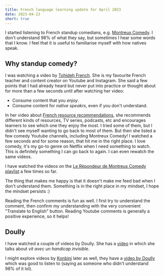 ```yaml
---
title: French language learning update for April 2023
date: 2023-04-23
short: true
---
```


I started listening to French standup comedians, e.g. [Montreux Comedy](https://montreuxcomedy.com/fr/la-chaine). I don't understand 98% of what they say, but sometimes I hear some words that I know. I feel that it is useful to familiarise myself with how natives speak.

## Why standup comedy?

I was watching a video by [Tohideh French](https://www.youtube.com/@Tohideh). She is my favourite French teacher and content creator on Youtube and Instagram. She said a few points that I had already heard but never put into practice or thought about for more than a few seconds until after watching her video:

* Consume content that you *enjoy*.
* Consume content for *native speakrs*, even if you don't understand.

In her video about [French resource recommendations](https://www.youtube.com/watch?v=QmvvpEyr-mE&t=908s), she recommends different kinds of resources, TV series, podcasts, etc and encourages learners to see which one they enjoy the most. I tried some of them, but I didn't see myself wanting to go back to most of them. But then she listed a few comedy Youtube channels, including Montreux Comedy! I watched a few seconds and for some reason, that hit me in the right place. I love comedy, it's my go-to genre on Netflix when I need something to watch. This is definitely something I can go back to again. I can even rewatch the same videos.

I have watched the videos on the [Le Répondeur de Montreux Comedy playlist](https://www.youtube.com/playlist?list=PL40TWjlepv_o8SBm7MBz7bT7rW-sTTfUY) a few times so far.

The thing that makes me happy is that it doesn't make me feed bad when I don't understand them. Something is in the right place in my mindset, I hope the mindset persists :)

Reading the French comments is fun as well. I first try to understand the comment, then confirm my understanding with the very convenient "Translate to English" button. Reading Youtube comments is generally a positive experience, so it helps!

## Doully

I have watched a couple of videos by Doully. She has a [video](https://www.youtube.com/watch?v=U720kk2m7kw) in which she talks about *vit avec un handicap invisible*.

I might explore videos by [Konbini](https://www.konbini.com/categorie/videos/) later as well, they have a [video by Doully](https://www.youtube.com/watch?v=U720kk2m7kw) which was good to listen to (saying as someone who didn't understand 98% of it lol).

<!--
## New words

I don't plan to revise these words, I might forget them, also the meanings might be wrong, but just the act of writing them forces me to revise them once, so here we go :)

*
-->